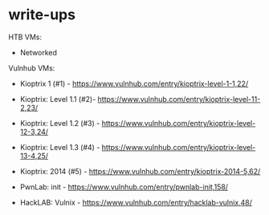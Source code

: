 # write-ups

HTB VMs:

- Networked

Vulnhub VMs:

- Kioptrix 1 (#1) - https://www.vulnhub.com/entry/kioptrix-level-1-1,22/

- Kioptrix: Level 1.1 (#2)- https://www.vulnhub.com/entry/kioptrix-level-11-2,23/

- Kioptrix: Level 1.2 (#3) - https://www.vulnhub.com/entry/kioptrix-level-12-3,24/

- Kioptrix: Level 1.3 (#4) - https://www.vulnhub.com/entry/kioptrix-level-13-4,25/

- Kioptrix: 2014 (#5) - https://www.vulnhub.com/entry/kioptrix-2014-5,62/

- PwnLab: init - https://www.vulnhub.com/entry/pwnlab-init,158/

- HackLAB: Vulnix - https://www.vulnhub.com/entry/hacklab-vulnix,48/

